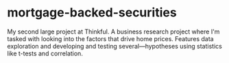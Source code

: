# mortgage-backed-securities

My second large project at Thinkful. A business research project where I'm tasked with looking into the factors that drive home prices. Features data exploration and developing and testing several—hypotheses using statistics like t-tests and correlation.
